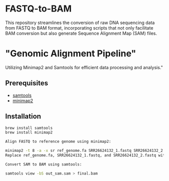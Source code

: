 # FASTQ-to-BAM
This repository streamlines the conversion of raw DNA sequencing data from FASTQ to BAM format, incorporating scripts that not only facilitate BAM conversion but also generate Sequence Alignment Map (SAM) files.

# "Genomic Alignment Pipeline"

Utilizing Minimap2 and Samtools for efficient data processing and analysis."

## Prerequisites

- [samtools](http://www.htslib.org/download/)
- [minimap2](https://github.com/lh3/minimap2)

## Installation

```bash
brew install samtools
brew install minimap2

Align FASTQ to reference genome using minimap2:

minimap2 -t 8 -a -x sr ref_genome.fa SRR26624132_1.fastq SRR26624132_2.fastq -o out_sam.sam
Replace ref_genome.fa, SRR26624132_1.fastq, and SRR26624132_2.fastq with your actual files.

Convert SAM to BAM using samtools:

samtools view -bS out_sam.sam > final.bam








